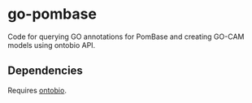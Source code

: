 # go-pombase
Code for querying GO annotations for PomBase and creating GO-CAM models using ontobio API.

## Dependencies
Requires [ontobio](https://github.com/biolink/ontobio).
